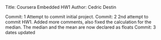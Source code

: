 Title: Coursera Embedded HW1
Author: Cedric Destin

Commit: 1
Attempt to commit initial project.
Commit: 2
2nd attempt to commit HW1. Added more comments, also fixed the calculation for the median. 
The median and the mean are now declared as floats
Commit: 3
dates updated
